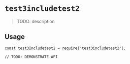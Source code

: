 # `test3includetest2`

> TODO: description

## Usage

```
const test3Includetest2 = require('test3includetest2');

// TODO: DEMONSTRATE API
```
